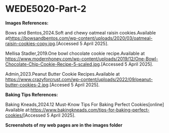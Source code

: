 # WEDE5020-Part-2
**Images References:**

Bows and Bentos,2024.Soft and chewy oatmeal raisin cookies.Available at<https://bowsandbentos.com/wp-content/uploads/2020/03/oatmeal-raisin-cookies-copy.jpg>.[Accessed 5 April 2025].

Mellisa Stadler,2019.One bowl chocolate cookie recipe.Available at <https://www.modernhoney.com/wp-content/uploads/2019/12/One-Bowl-Chocolate-Chip-Cookie-Recipe-5-scaled.jpg>.[Accessed 5 April 2025].

Admin,2023.Peanut Butter Cookie Recipes.Available at <https://www.crazyforcrust.com/wp-content/uploads/2022/09/peanut-butter-cookies-2.jpg>.[Accesed 5 April 2025].

**Baking Tips References:**

Baking Kneads,2024.12 Must-Know Tips For Baking Perfect Cookies[online] Available at:<https://www.bakingkneads.com/tips-for-baking-perfect-cookies/>[Accessed 5 April 2025].

**Screenshots of my web pages are in the images folder**
